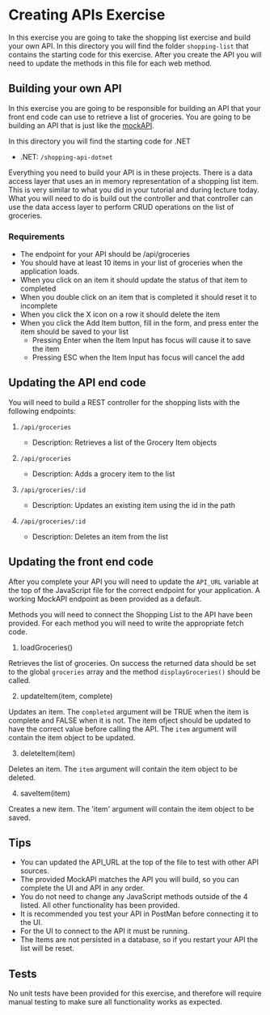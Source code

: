 # Creating APIs Exercise

In this exercise you are going to take the shopping list exercise and build your own API. In this directory you will find the folder `shopping-list` that contains the starting code for this exercise.  After you create the API you will need to update the methods in this file for each web method. 

## Building your own API

In this exercise you are going to be responsible for building an API that your front end code can use to retrieve a list of groceries. You are going to be building an API that is just like the [mockAPI](http://5c53275ea659410014eeea14.mockapi.io/api/groceries).

In this directory you will find the starting code for .NET

* .NET: `/shopping-api-dotnet`

Everything you need to build your API is in these projects. There is a data access layer that uses an in memory representation of a shopping list item. This is very similar to what you did in your tutorial and during lecture today. What you will need to do is build out the controller and that controller can use the data access layer to perform CRUD operations on the list of groceries. 

### Requirements

* The endpoint for your API should be /api/groceries
* You should have at least 10 items in your list of groceries when the application loads.
* When you click on an item it should update the status of that item to completed
* When you double click on an item that is completed it should reset it to incomplete
* When you click the X icon on a row it should delete the item
* When you click the Add Item button, fill in the form, and press enter the item should be saved to your list
    * Pressing Enter when the Item Input has focus will cause it to save the item
    * Pressing ESC when the Item Input has focus will cancel the add

## Updating the API end code

You will need to build a REST controller for the shopping lists with the following endpoints:   

1. `/api/groceries`  
    * Description: Retrieves a list of the Grocery Item objects

2. `/api/groceries`  
    * Description: Adds a grocery item to the list  

3. `/api/groceries/:id`  
    * Description: Updates an existing item using the id in the path

4. `/api/groceries/:id`  
    * Description: Deletes an item from the list

## Updating the front end code

After you complete your API you will need to update the `API_URL` variable at the top of the JavaScript file for the correct endpoint for your application.   A working MockAPI endpoint as been provided as a default.  

Methods you will need to connect the Shopping List to the API have been provided.   For each method you will need to write the appropriate fetch code.  

1. loadGroceries()

Retrieves the list of groceries.  On success the returned data should be set to the global `groceries` array and the method `displayGroceries()` should be called. 

2. updateItem(item, complete)

Updates an item.  The `completed` argument will be TRUE when the item is complete and FALSE when it is not.  The item ofject should be updated to have the correct value before calling the API.   The `item` argument will contain the item object to be updated. 

3. deleteItem(item)

Deletes an item.  The `item` argument will contain the item object to be deleted.

4. saveItem(item)

Creates a new item.  The 'item' argument will contain the item object to be saved.

## Tips

* You can updated the API_URL at the top of the file to test with other API sources.
* The provided MockAPI matches the API you will build, so you can complete the UI and API in any order.
* You do not need to change any JavaScript methods outside of the 4 listed.  All other functionality has been provided.
* It is recommended you test your API in PostMan before connecting it to the UI.  
* For the UI to connect to the API it must be running.  
* The Items are not persisted in a database, so if you restart your API the list will be reset.


## Tests

No unit tests have been provided for this exercise, and therefore will require manual testing to make sure all functionality works as expected.  